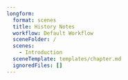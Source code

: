 ```yaml
---
longform:
  format: scenes
  title: History Notes
  workflow: Default Workflow
  sceneFolder: /
  scenes:
    - Introduction
  sceneTemplate: templates/chapter.md
  ignoredFiles: []
---
```

